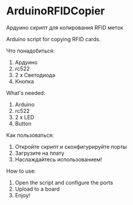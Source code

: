 # ArduinoRFIDCopier
Ардуино скрипт для копирования RFID меток

Arduino script for copying RFID cards.



Что понадобиться:
1) Ардуино
2) rc522
3) 2 x Светодиода
4) Кнопка


What's needed:
1) Arduino
2) rc522
3) 2 x LED
4) Button



Как пользоваться:
1) Откройте скрипт и сконфигурируйте порты
2) Загрузите на плату
3) Наслаждайтесь использованием!


How to use:
1) Open the script and configure the ports
2) Upload to a board
3) Enjoy!
